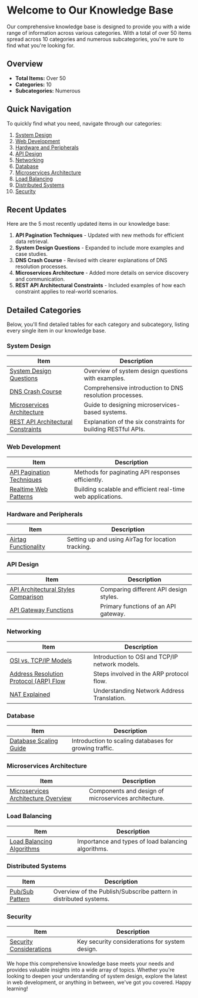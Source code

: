 # Welcome to Our Knowledge Base
Our comprehensive knowledge base is designed to provide you with a wide range of information across various categories. With a total of over 50 items spread across 10 categories and numerous subcategories, you're sure to find what you're looking for.

## Overview
- **Total Items:** Over 50
- **Categories:** 10
- **Subcategories:** Numerous

## Quick Navigation
To quickly find what you need, navigate through our categories:
1. [System Design](#system-design)
2. [Web Development](#web-development)
3. [Hardware and Peripherals](#hardware-and-peripherals)
4. [API Design](#api-design)
5. [Networking](#networking)
6. [Database](#database)
7. [Microservices Architecture](#microservices-architecture)
8. [Load Balancing](#load-balancing)
9. [Distributed Systems](#distributed-systems)
10. [Security](#security)

## Recent Updates
Here are the 5 most recently updated items in our knowledge base:
1. **API Pagination Techniques** - Updated with new methods for efficient data retrieval.
2. **System Design Questions** - Expanded to include more examples and case studies.
3. **DNS Crash Course** - Revised with clearer explanations of DNS resolution processes.
4. **Microservices Architecture** - Added more details on service discovery and communication.
5. **REST API Architectural Constraints** - Included examples of how each constraint applies to real-world scenarios.

## Detailed Categories
Below, you'll find detailed tables for each category and subcategory, listing every single item in our knowledge base.

### <a name="system-design"></a>System Design
| Item | Description |
| --- | --- |
| [System Design Questions](path/to/system-design-questions) | Overview of system design questions with examples. |
| [DNS Crash Course](path/to/dns-crash-course) | Comprehensive introduction to DNS resolution processes. |
| [Microservices Architecture](path/to/microservices-architecture) | Guide to designing microservices-based systems. |
| [REST API Architectural Constraints](path/to/rest-api-architectural-constraints) | Explanation of the six constraints for building RESTful APIs. |

### <a name="web-development"></a>Web Development
| Item | Description |
| --- | --- |
| [API Pagination Techniques](path/to/api-pagination-techniques) | Methods for paginating API responses efficiently. |
| [Realtime Web Patterns](path/to/realtime-web-patterns) | Building scalable and efficient real-time web applications. |

### <a name="hardware-and-peripherals"></a>Hardware and Peripherals
| Item | Description |
| --- | --- |
| [Airtag Functionality](path/to/airtag-functionality) | Setting up and using AirTag for location tracking. |

### <a name="api-design"></a>API Design
| Item | Description |
| --- | --- |
| [API Architectural Styles Comparison](path/to/api-architectural-styles-comparison) | Comparing different API design styles. |
| [API Gateway Functions](path/to/api-gateway-functions) | Primary functions of an API gateway. |

### <a name="networking"></a>Networking
| Item | Description |
| --- | --- |
| [OSI vs. TCP/IP Models](path/to/osi-vs-tcpip-models) | Introduction to OSI and TCP/IP network models. |
| [Address Resolution Protocol (ARP) Flow](path/to/arp-flow) | Steps involved in the ARP protocol flow. |
| [NAT Explained](path/to/nat-explained) | Understanding Network Address Translation. |

### <a name="database"></a>Database
| Item | Description |
| --- | --- |
| [Database Scaling Guide](path/to/database-scaling-guide) | Introduction to scaling databases for growing traffic. |

### <a name="microservices-architecture"></a>Microservices Architecture
| Item | Description |
| --- | --- |
| [Microservices Architecture Overview](path/to/microservices-architecture-overview) | Components and design of microservices architecture. |

### <a name="load-balancing"></a>Load Balancing
| Item | Description |
| --- | --- |
| [Load Balancing Algorithms](path/to/load-balancing-algorithms) | Importance and types of load balancing algorithms. |

### <a name="distributed-systems"></a>Distributed Systems
| Item | Description |
| --- | --- |
| [Pub/Sub Pattern](path/to/pub-sub-pattern) | Overview of the Publish/Subscribe pattern in distributed systems. |

### <a name="security"></a>Security
| Item | Description |
| --- | --- |
| [Security Considerations](path/to/security-considerations) | Key security considerations for system design. |

We hope this comprehensive knowledge base meets your needs and provides valuable insights into a wide array of topics. Whether you're looking to deepen your understanding of system design, explore the latest in web development, or anything in between, we've got you covered. Happy learning!